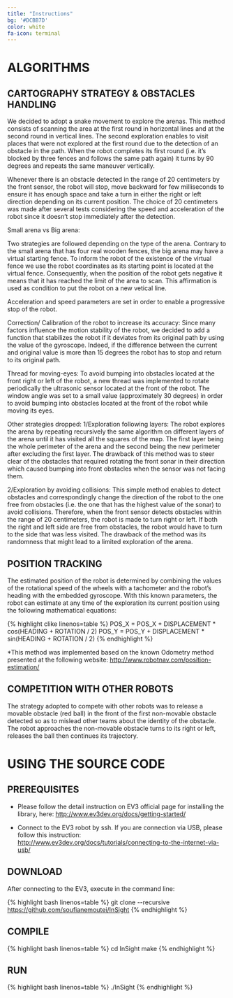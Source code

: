 ```yaml
---
title: "Instructions"
bg: '#DCBB7D'
color: white
fa-icon: terminal
---
```


# **ALGORITHMS**

## CARTOGRAPHY STRATEGY & OBSTACLES HANDLING

We decided to adopt a snake movement to explore the arenas. This method consists of scanning the area at the first round in horizontal lines and at the second round in vertical lines. The second exploration enables to visit places that were not explored at the first round due to the detection of an obstacle in the path. When the robot completes its first round (i.e. it’s blocked by three fences and follows the same path again) it turns by 90 degrees and repeats the same maneuver vertically.

Whenever there is an obstacle detected in the range of 20 centimeters by the front sensor, the robot will stop, move backward for few milliseconds to ensure it has enough space and take a turn in either the right or left direction depending on its current position. The choice of 20 centimeters was made after several tests considering the speed and acceleration of the robot since it doesn’t stop immediately after the detection.

Small arena vs Big arena:

Two strategies are followed depending on the type of the arena. Contrary to the small arena that has four real wooden fences, the big arena may have a virtual starting fence. To inform the robot of the existence of the virtual fence we use the robot coordinates as its starting point is located at the virtual fence. Consequently, when the position of the robot gets negative it means that it has reached the limit of the area to scan. This affirmation is used as condition to put the robot on a new vetical line.

Acceleration and speed parameters are set in order to enable a progressive stop of the robot. 

Correction/ Calibration of the robot to increase its accuracy:
Since many factors influence the motion stability of the robot, we decided to add a function that stabilizes the robot if it deviates from its original path by using the value of the gyroscope. Indeed, if the difference between the current and original value is more than 15 degrees the robot has to stop and return to its original path.

Thread for moving-eyes:
To avoid bumping into obstacles located at the front right or left of the robot, a new thread was implemented to rotate periodically the ultrasonic sensor located at the front of the robot. The window angle was set to a small value (approximately 30 degrees) in order to avoid bumping into obstacles located at the front of the robot while moving its eyes.


Other strategies dropped:
1/Exploration following layers: 
The robot explores the arena by repeating recursively the same algorithm on different layers of the arena until it has visited all the squares of the map. The first layer being the whole perimeter of the arena and the second being the new perimeter after excluding the first layer. The drawback of this method was to steer clear of the obstacles that required rotating the front sonar in their direction which caused bumping into front obstacles when the sensor was not facing them.

2/Exploration by avoiding collisions:
This simple method enables to detect obstacles and correspondingly change the direction of the robot to the one free from obstacles (i.e. the one that has the highest value of the sonar) to avoid collisions. Therefore, when the front sensor detects obstacles within the range of 20 centimeters, the robot is made to turn right or left. If both the right and left side are free from obstacles, the robot would have to turn to the side that was less visited. The drawback of the method was its randomness that might lead to a limited exploration of the arena.


## POSITION TRACKING

The estimated position of the robot is determined by combining the values of the rotational speed of the wheels with a tachometer and the robot’s  heading with the embedded gyroscope.
With this known parameters, the robot can estimate at any time of the exploration its current position using the following mathematical equations:

{% highlight clike linenos=table %}
POS_X = POS_X + DISPLACEMENT * cos(HEADING + ROTATION / 2)
POS_Y = POS_Y + DISPLACEMENT * sin(HEADING + ROTATION / 2)
{% endhighlight %}

*This method was implemented based on the known Odometry method presented at the following website: http://www.robotnav.com/position-estimation/


## COMPETITION WITH OTHER ROBOTS
The strategy adopted to compete with other robots was to release a movable obstacle (red ball) in the front of the first non-movable obstacle detected so as to mislead other teams about the identity of the obstacle.
The robot approaches the non-movable obstacle turns to its right or left, releases the ball then continues its trajectory.

# **USING THE SOURCE CODE**

## PREREQUISITES

- Please follow the detail instruction on EV3 official page for installing the library, here: http://www.ev3dev.org/docs/getting-started/

- Connect to the EV3 robot by ssh. If you are connection via USB, please follow this instruction: http://www.ev3dev.org/docs/tutorials/connecting-to-the-internet-via-usb/

## DOWNLOAD

After connecting to the EV3, execute in the command line:

{% highlight bash linenos=table %}
git clone --recursive https://github.com/soufianemoutei/InSight
{% endhighlight %}

## COMPILE

{% highlight bash linenos=table %}
cd InSight
make
{% endhighlight %}

## RUN

{% highlight bash linenos=table %}
./InSight
{% endhighlight %}
